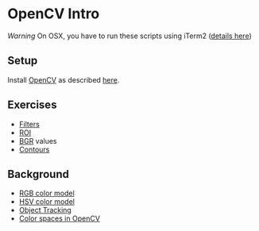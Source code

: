 # OpenCV Intro

*Warning* On OSX, you have to run these scripts using iTerm2 ([details here](https://github.com/opencv/opencv/issues/12763))

## Setup
Install [OpenCV](http://opencv.org) as described 
[here](https://www.athenian-robotics.org/opencv/).

## Exercises
* [Filters](https://github.com/athenian-programming/opencv-intro/blob/master/filters.py) 
* [ROI](https://github.com/athenian-programming/opencv-intro/blob/master/roi.py)
* [BGR](https://github.com/athenian-programming/opencv-intro/blob/master/color_picker.py) values 
* [Contours](https://github.com/athenian-programming/opencv-intro/blob/master/colot_tracker.py) 

## Background
* [RGB color model](https://en.wikipedia.org/wiki/RGB_color_model)
* [HSV color model](https://en.wikipedia.org/wiki/HSL_and_HSV)
* [Object Tracking](https://docs.opencv.org/4.0.1/df/d9d/tutorial_py_colorspaces.html)
* [Color spaces in OpenCV](https://www.learnopencv.com/color-spaces-in-opencv-cpp-python/)
